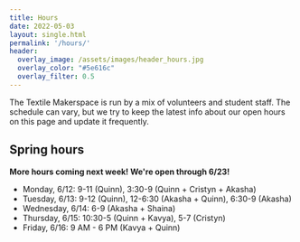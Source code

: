 ```yaml
---
title: Hours
date: 2022-05-03
layout: single.html
permalink: '/hours/'
header:
  overlay_image: /assets/images/header_hours.jpg
  overlay_color: "#5e616c"
  overlay_filter: 0.5
---
```


The Textile Makerspace is run by a mix of volunteers and student staff. The schedule can vary, but we try to keep the latest info about our open hours on this page and update it frequently.


## Spring hours

**More hours coming next week! We're open through 6/23!**

* Monday, 6/12: 9-11 (Quinn), 3:30-9 (Quinn + Cristyn + Akasha)
* Tuesday, 6/13: 9-12 (Quinn), 12-6:30 (Akasha + Quinn), 6:30-9 (Akasha)
* Wednesday, 6/14: 6-9 (Akasha + Shaina)
* Thursday, 6/15: 10:30-5 (Quinn + Kavya), 5-7 (Cristyn)
* Friday, 6/16: 9 AM - 6 PM (Kavya + Quinn)
